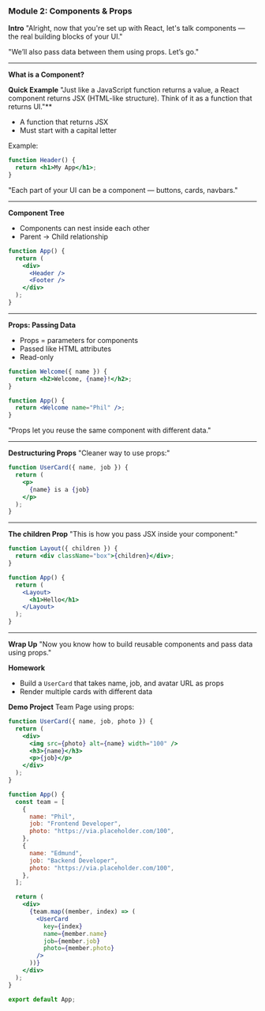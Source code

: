 ### Module 2: Components & Props

**Intro**
"Alright, now that you're set up with React, let's talk components — the real building blocks of your UI."

"We’ll also pass data between them using props. Let’s go."

---

**What is a Component?**

**Quick Example**
"Just like a JavaScript function returns a value, a React component returns JSX (HTML-like structure). Think of it as a function that returns UI."\*\*

- A function that returns JSX
- Must start with a capital letter

Example:

```jsx
function Header() {
  return <h1>My App</h1>;
}
```

"Each part of your UI can be a component — buttons, cards, navbars."

---

**Component Tree**

- Components can nest inside each other
- Parent -> Child relationship

```jsx
function App() {
  return (
    <div>
      <Header />
      <Footer />
    </div>
  );
}
```

---

**Props: Passing Data**

- Props = parameters for components
- Passed like HTML attributes
- Read-only

```jsx
function Welcome({ name }) {
  return <h2>Welcome, {name}!</h2>;
}

function App() {
  return <Welcome name="Phil" />;
}
```

"Props let you reuse the same component with different data."

---

**Destructuring Props**
"Cleaner way to use props:"

```jsx
function UserCard({ name, job }) {
  return (
    <p>
      {name} is a {job}
    </p>
  );
}
```

---

**The children Prop**
"This is how you pass JSX inside your component:"

```jsx
function Layout({ children }) {
  return <div className="box">{children}</div>;
}

function App() {
  return (
    <Layout>
      <h1>Hello</h1>
    </Layout>
  );
}
```

---

**Wrap Up**
"Now you know how to build reusable components and pass data using props."

**Homework**

- Build a `UserCard` that takes name, job, and avatar URL as props
- Render multiple cards with different data

**Demo Project**
Team Page using props:

```jsx
function UserCard({ name, job, photo }) {
  return (
    <div>
      <img src={photo} alt={name} width="100" />
      <h3>{name}</h3>
      <p>{job}</p>
    </div>
  );
}

function App() {
  const team = [
    {
      name: "Phil",
      job: "Frontend Developer",
      photo: "https://via.placeholder.com/100",
    },
    {
      name: "Edmund",
      job: "Backend Developer",
      photo: "https://via.placeholder.com/100",
    },
  ];

  return (
    <div>
      {team.map((member, index) => (
        <UserCard
          key={index}
          name={member.name}
          job={member.job}
          photo={member.photo}
        />
      ))}
    </div>
  );
}

export default App;
```
